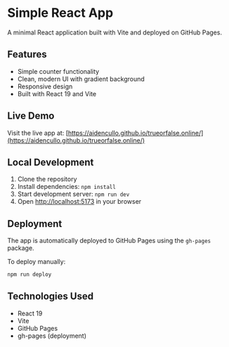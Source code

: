# Simple React App

A minimal React application built with Vite and deployed on GitHub Pages.

## Features

- Simple counter functionality
- Clean, modern UI with gradient background
- Responsive design
- Built with React 19 and Vite

## Live Demo

Visit the live app at: [https://aidencullo.github.io/trueorfalse.online/](https://aidencullo.github.io/trueorfalse.online/)

## Local Development

1. Clone the repository
2. Install dependencies: `npm install`
3. Start development server: `npm run dev`
4. Open [http://localhost:5173](http://localhost:5173) in your browser

## Deployment

The app is automatically deployed to GitHub Pages using the `gh-pages` package.

To deploy manually:
```bash
npm run deploy
```

## Technologies Used

- React 19
- Vite
- GitHub Pages
- gh-pages (deployment)
